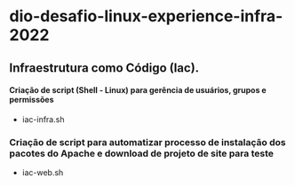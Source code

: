 # dio-desafio-linux-experience-infra-2022
## Infraestrutura como Código (Iac).

#### Criação de script (Shell - Linux) para gerência de usuários, grupos e permissões
* iac-infra.sh

### Criação de script para automatizar processo de instalação dos pacotes do Apache e download de projeto de site para teste
* iac-web.sh
